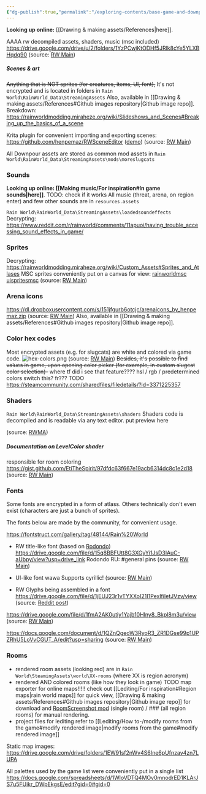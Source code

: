 ```yaml
---
{"dg-publish":true,"permalink":"/exploring-contents/base-game-and-downpour/assets/"}
---
```


**Looking up online:** [[Drawing & making assets/References\|here]].

AAAA
rw decompiled assets, shaders, music (msc included)
https://drive.google.com/drive/u/2/folders/1YzPCwjKtODHf5JRlk8cYe5YLXBHqdq90
(source: [RW Main](https://discord.com/channels/291184728944410624/1068344185016569856/1068395551164473386))


##### Scenes & art
~~Anything that is NOT sprites (for creatures, items, UI, font),~~
It's not encrypted and is located in folders in `Rain World\RainWorld_Data\StreamingAssets`
Also, available in [[Drawing & making assets/References#Github images repository\|Github image repo]].
Breakdown:
https://rainworldmodding.miraheze.org/wiki/Slideshows_and_Scenes#Breaking_up_the_basics_of_a_scene

Krita plugin for convenient importing and exporting scenes:
https://github.com/henpemaz/RWSceneEditor ([demo](https://dl.dropboxusercontent.com/s/8pmjwl0998l2wbc/krita_2022-09-02_17-52-05.mp4))
(source: [RW Main](https://discord.com/channels/291184728944410624/838185248981385256/1015364893198782624))

All Downpour assets are stored as common mod assets in `Rain World\RainWorld_Data\StreamingAssets\mods\moreslugcats`
### Sounds
**Looking up online: [[Making music/For inspiration#In game sounds\|here]]**.
TODO: check if it works
All music (threat, arena, on region enter) and few other sounds are in `resources.assets`



`Rain World\RainWorld_Data\StreamingAssets\loadedsoundeffects`
Decrypting:
https://www.reddit.com/r/rainworld/comments/11apuoi/having_trouble_accessing_sound_effects_in_game/

### Sprites
Decrypting:
https://rainworldmodding.miraheze.org/wiki/Custom_Assets#Sprites_and_Atlases
MSC sprites conveniently put on a canvas for view: 
[rainworldmsc](https://nqywadcmwusjqlrg.public.blob.vercel-storage.com/notes/files/game-contents/sprites/rainworldmsc_Split-icjBDGhflHQG62ZP2UxblH2BdozSrF.kra)
[uispritesmsc](https://nqywadcmwusjqlrg.public.blob.vercel-storage.com/notes/files/game-contents/sprites/uispritesmsc-RqkQzXY70z0XFb0RwbqekPFpILChsO.kra)
(source: [RW Main](https://discord.com/channels/291184728944410624/296133304632213504/1113616624105308160))
### Arena icons
https://dl.dropboxusercontent.com/s/151jfgurb6otcjc/arenaicons_by_henpemaz.zip
(source: [RW Main](https://discord.com/channels/291184728944410624/481900360324218880/722224693893136466))
Also, available in [[Drawing & making assets/References#Github images repository\|Github image repo]].


### Color hex codes
Most encrypted assets (e.g. for slugcats) are white and colored via game code.
![hex-colors.png](/img/user/pics/hex-colors.png)
(source: [RW Main](https://discord.com/channels/291184728944410624/305139167300550666/1081023267378303036))
~~Besides, it's possible to find values in game, upon opening color picker (for example, in custom slugcat color selection)-~~
where tf did i see that feature????
hsl / rgb / predetermined colors switch
this? fr??? TODO
https://steamcommunity.com/sharedfiles/filedetails/?id=3371225357


### Shaders
`Rain World\RainWorld_Data\StreamingAssets\shaders`
Shaders code is decompiled and is readable via any text editor. 
put preview here 

(source: [RWMA](https://discord.com/channels/1083481230839922688/1083484108056957089/1095172254549168268))

##### Documentation on LevelColor shader 
responsible for room coloring
https://gist.github.com/EtiTheSpirit/97dfdc63f667e19acb6314dc8c1e2d18
(source: [RW Main](https://discord.com/channels/291184728944410624/838185248981385256/1150360982397386823))
### Fonts
Some fonts are encrypted in a form of atlass. Others technically don't even exist (characters are just a bunch of sprites).

The fonts below are made by the community, for convenient usage.

https://fontstruct.com/gallery/tag/48144/Rain%20World

- RW title-like font (based on [Rodondo](https://www.dafont.com/rodondo.font))
https://drive.google.com/file/d/15q8BBFUtt8G3XGyYi1JsD3IAuC-aUbpy/view?usp=drive_link
Rodondo RU: \#general pins
(source: [RW Main](https://discord.com/channels/291184728944410624/838185248981385256/1166479012193906718))

- UI-like font
wawa
Supports cyrillic!
(source: [RW Main](https://discord.com/channels/291184728944410624/481900360324218880/1094033795524612147))

- RW Glyphs being assembled in a font
https://drive.google.com/file/d/1jEUJ23r1vTYXXoI21I1PexlfiIetJVzv/view
(source: [Reddit post](https://www.reddit.com/r/rainworld/comments/1bei8sy/i_created_a_fully_functional_typeface_for_every/))

https://drive.google.com/file/d/1fmA2AK0utiy1Yajb10Hlny8_Bkpl8m3u/view
(source: [RW Main](https://discord.com/channels/291184728944410624/481900360324218880/540335659890769931))

https://docs.google.com/document/d/1QZnQgeoW3RyoR3_ZR1DGse99p1UPZRhU5LoVvCGUT_A/edit?usp=sharing
(source: [RW Main](https://discord.com/channels/291184728944410624/296133304632213504/822957346711928922))
### Rooms
- rendered room assets (looking red)
are in `Rain World\SteamingAssets\world\XX-rooms` (where XX is region acronym) 
- rendered AND colored rooms (like how they look in game)
TODO map exporter for online maps!!!!!
check out [[Lediting/For inspiration#Region maps\|rain world maps]] for quick view, [[Drawing & making assets/References#Github images repository\|Github image repo]] for download and [RoomScreenshot mod](https://steamcommunity.com/sharedfiles/filedetails/?id=3125783486) (single room) /  \### (all region rooms) for manual rendering.
- project files for lediting
refer to [[Lediting/How to-/modify rooms from the game#modify rendered image\|modify rooms from the game#modify rendered image]]

Static map images:
https://drive.google.com/drive/folders/1EW91sf2nWv4S6Ine6pUfnzav4zn7LUPA

All palettes used by the game list were conveniently put in a single list
https://docs.google.com/spreadsheets/d/1WloVDTQ4MOv0mnodrED1KLArJS7u5FUikr_DWpEkgsE/edit?gid=0#gid=0
